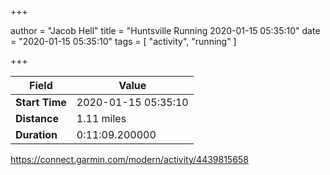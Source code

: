 +++

author = "Jacob Hell"
title = "Huntsville Running 2020-01-15 05:35:10"
date = "2020-01-15 05:35:10"
tags = [
    "activity", "running"
]

+++

<!--more-->

|Field  |Value  |
|--- | --- |
|**Start Time**|2020-01-15 05:35:10|
|**Distance**|1.11 miles|
|**Duration**|0:11:09.200000|

https://connect.garmin.com/modern/activity/4439815658